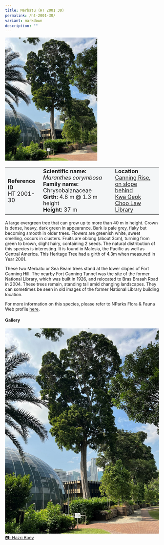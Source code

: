 ```yaml
---
title: Merbatu (HT 2001 30)
permalink: /ht-2001-30/
variant: markdown
description: ""
---
```

<div class="isomer-image-wrapper">
<img style="width: 60%" src="/images/Heritage_trees_photos/marcor_ht2001-30_habit.jpg">
</div><table style="minWidth: 100px; font-size: 18px; background: #F4F6F7">
<tbody><tr>
<td rowspan="1" colspan="1">
<strong>Reference ID</strong>
<br>HT 2001-30
</td>
<td rowspan="1" colspan="1">
	<strong>Scientific name:</strong> <em>Maranthes corymbosa</em>
<br><strong>Family name: </strong>Chrysobalanaceae
<br><strong>Girth: </strong>4.8 m @ 1.3 m height
<br><strong>Height: </strong>37 m
</td>
<td rowspan="1" colspan="1">
<strong>Location</strong><a href="https://www.onemap.gov.sg/?lat=1.2951980000041516&amp;lng=103.84847200000091">
 <br>Canning Rise, on slope behind<br>Kwa Geok Choo Law Library</a>
</td>
</tr>
</tbody>
</table>
<p>A large evergreen tree that can grow up to more than 40 m in height. Crown is dense, heavy, dark green in appearance. Bark is pale grey, flaky but becoming smooth in older trees. Flowers are greenish white, sweet smelling, occurs in clusters. Fruits are oblong (about 3cm), turning from green to brown, slight hairy, containing 2 seeds. The natural distribution of this species is interesting. It is found in Malesia, the Pacific as well as Central America. This Heritage Tree had a girth of 4.3m when measured in Year 2001.</p>
  
<p>These two Merbatu or Sea Beam trees stand at the lower slopes of Fort Canning Hill. The nearby Fort Canning Tunnel was the site of the former National Library, which was built in 1926, and relocated to Bras Brasah Road in 2004. These trees remain, standing tall amid changing landscapes. They can sometimes be seen in old images of the former National Library building location.</p>

<p>For more information on this species, please refer to NParks Flora &amp; Fauna Web profile <a href="https://www.nparks.gov.sg/florafaunaweb/flora/3/0/3017">here</a>.</p>

<h4><b>Gallery</b></h4>
<div class="isomer-card-grid">
<a href="/images/Heritage_trees_photos/marcor_ht2001-30_habit.jpg" class="isomer-card">
<div class="isomer-card-image">
<div class="isomer-image-wrapper"><img src="/images/Heritage_trees_photos/marcor_ht2001-30_habit.jpg"></div></div>
<div class="isomer-card-body"><div class="isomer-card-description">📷: Hazri Boey</div></div></a><br></div>
